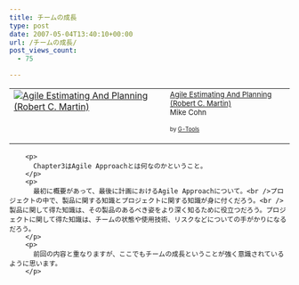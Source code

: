 ```yaml
---
title: チームの成長
type: post
date: 2007-05-04T13:40:10+00:00
url: /チームの成長/
post_views_count:
  - 75

---
```

<table cellpadding="5" border="0">
  <tr>
    <td valign="top">
      <a href="http://www.amazon.co.jp/exec/obidos/ASIN/0131479415/konnokiyotaka-22/ref=nosim/" target="_blank"><img alt="Agile Estimating And Planning (Robert C. Martin)" src="https://i0.wp.com/ec2.images-amazon.com/images/P/0131479415.01._SCTHUMBZZZ_V24563752_.jpg" border="0" data-recalc-dims="1" /></a>
    </td>
    <td valign="top">
      <font size="-1"><a href="http://www.amazon.co.jp/exec/obidos/ASIN/0131479415/konnokiyotaka-22/ref=nosim/" target="_blank">Agile Estimating And Planning (Robert C. Martin)</a><br />Mike Cohn </p>
      <p>
        </font><font size="-2">by <a href="http://www.goodpic.com/mt/aws/index.html">G-Tools</a></font></td> </tr> </tbody> </table> 
        
        <p>
          Chapter3はAgile Approachとは何なのかということ。
        </p>
        <p>
          最初に概要があって、最後に計画におけるAgile Approachについて。<br />プロジェクトの中で、製品に関する知識とプロジェクトに関する知識が身に付くだろう。<br />製品に関して得た知識は、その製品のあるべき姿をより深く知るために役立つだろう。プロジェクトに関して得た知識は、チームの状態や使用技術、リスクなどについての手がかりになるだろう。
        </p>
        <p>
          前回の内容と重なりますが、ここでもチームの成長ということが強く意識されているように思います。
        </p>